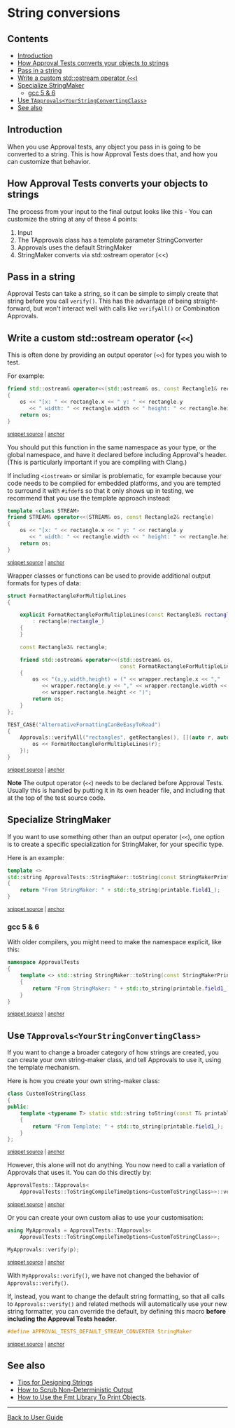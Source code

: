 <a id="top"></a>

# String conversions


<!-- toc -->
## Contents

  * [Introduction](#introduction)
  * [How Approval Tests converts your objects to strings](#how-approval-tests-converts-your-objects-to-strings)
  * [Pass in a string](#pass-in-a-string)
  * [Write a custom std::ostream operator (`<<`)](#write-a-custom-stdostream-operator-)
  * [Specialize StringMaker](#specialize-stringmaker)
    * [gcc 5 & 6](#gcc-5--6)
  * [Use `TApprovals<YourStringConvertingClass>`](#use-tapprovalsyourstringconvertingclass)
  * [See also](#see-also)<!-- endToc -->

## Introduction

When you use Approval tests, any object you pass in is going to be converted to a string. This is how Approval Tests does that, and how you can customize that behavior.

## How Approval Tests converts your objects to strings

The process from your input to the final output looks like this - You can customize the string at any of these 4 points:

1. Input
1. The TApprovals class has a template parameter StringConverter
1. Approvals uses the default StringMaker
1. StringMaker converts via std::ostream operator (<<)

## Pass in a string

Approval Tests can take a string, so it can be simple to simply create that string before you call `verify()`.
This has the advantage of being straight-forward, but won't interact well with calls like `verifyAll()` or Combination Approvals.

## Write a custom std::ostream operator (`<<`)

This is often done by providing an output operator (`<<`) for types you wish to test.

For example:

<!-- snippet: to_string_standard_example -->
<a id='snippet-to_string_standard_example'></a>
```cpp
friend std::ostream& operator<<(std::ostream& os, const Rectangle1& rectangle)
{
    os << "[x: " << rectangle.x << " y: " << rectangle.y
       << " width: " << rectangle.width << " height: " << rectangle.height << "]";
    return os;
}
```
<sup><a href='/tests/DocTest_Tests/docs/ToStringExample.cpp#L13-L20' title='Snippet source file'>snippet source</a> | <a href='#snippet-to_string_standard_example' title='Start of snippet'>anchor</a></sup>
<!-- endSnippet -->

You should put this function in the same namespace as your type, or the global namespace, and have it declared before including Approval's header. (This is particularly important if you are compiling with Clang.)

If including `<iostream>` or similar is problematic, for example because your code needs to be compiled for embedded platforms, and you are tempted to surround it with `#ifdef`s so that it only shows up in testing, we recommend that you use the template approach instead:

<!-- snippet: to_string_template_example -->
<a id='snippet-to_string_template_example'></a>
```cpp
template <class STREAM>
friend STREAM& operator<<(STREAM& os, const Rectangle2& rectangle)
{
    os << "[x: " << rectangle.x << " y: " << rectangle.y
       << " width: " << rectangle.width << " height: " << rectangle.height << "]";
    return os;
}
```
<sup><a href='/tests/DocTest_Tests/docs/ToStringTemplateExample.cpp#L15-L23' title='Snippet source file'>snippet source</a> | <a href='#snippet-to_string_template_example' title='Start of snippet'>anchor</a></sup>
<!-- endSnippet -->

Wrapper classes or functions can be used to provide additional output formats for types of data:

<!-- snippet: to_string_wrapper_example -->
<a id='snippet-to_string_wrapper_example'></a>
```cpp
struct FormatRectangleForMultipleLines
{

    explicit FormatRectangleForMultipleLines(const Rectangle3& rectangle_)
        : rectangle(rectangle_)
    {
    }

    const Rectangle3& rectangle;

    friend std::ostream& operator<<(std::ostream& os,
                                    const FormatRectangleForMultipleLines& wrapper)
    {
        os << "(x,y,width,height) = (" << wrapper.rectangle.x << ","
           << wrapper.rectangle.y << "," << wrapper.rectangle.width << ","
           << wrapper.rectangle.height << ")";
        return os;
    }
};

TEST_CASE("AlternativeFormattingCanBeEasyToRead")
{
    Approvals::verifyAll("rectangles", getRectangles(), [](auto r, auto& os) {
        os << FormatRectangleForMultipleLines(r);
    });
}
```
<sup><a href='/tests/DocTest_Tests/docs/ToStringWrapperExample.cpp#L37-L64' title='Snippet source file'>snippet source</a> | <a href='#snippet-to_string_wrapper_example' title='Start of snippet'>anchor</a></sup>
<!-- endSnippet -->

**Note** The output operator (`<<`) needs to be declared before Approval Tests. Usually this is handled by putting it in its own header file, and including that at the top of the test source code.

## Specialize StringMaker

If you want to use something other than an output operator (`<<`), one option is to create a specific specialization for StringMaker, for your specific type.

Here is an example:

<!-- snippet: customising_to_string_with_string_maker_specialization -->
<a id='snippet-customising_to_string_with_string_maker_specialization'></a>
```cpp
template <>
std::string ApprovalTests::StringMaker::toString(const StringMakerPrintable& printable)
{
    return "From StringMaker: " + std::to_string(printable.field1_);
}
```
<sup><a href='/tests/DocTest_Tests/CustomizingToStringTests.cpp#L49-L55' title='Snippet source file'>snippet source</a> | <a href='#snippet-customising_to_string_with_string_maker_specialization' title='Start of snippet'>anchor</a></sup>
<!-- endSnippet -->

### gcc 5 & 6

With older compilers, you might need to make the namespace explicit, like this:

<!-- snippet: customising_to_string_with_string_maker_specialization_gcc5_and_6 -->
<a id='snippet-customising_to_string_with_string_maker_specialization_gcc5_and_6'></a>
```cpp
namespace ApprovalTests
{
    template <> std::string StringMaker::toString(const StringMakerPrintable& printable)
    {
        return "From StringMaker: " + std::to_string(printable.field1_);
    }
}
```
<sup><a href='/tests/DocTest_Tests/CustomizingToStringTests.cpp#L39-L47' title='Snippet source file'>snippet source</a> | <a href='#snippet-customising_to_string_with_string_maker_specialization_gcc5_and_6' title='Start of snippet'>anchor</a></sup>
<!-- endSnippet -->

## Use `TApprovals<YourStringConvertingClass>`

If you want to change a broader category of how strings are created, you can create your own string-maker class,
and tell Approvals to use it, using the template mechanism.

Here is how you create your own string-maker class:

<!-- snippet: customising_to_string_with_custom_to_string_class -->
<a id='snippet-customising_to_string_with_custom_to_string_class'></a>
```cpp
class CustomToStringClass
{
public:
    template <typename T> static std::string toString(const T& printable)
    {
        return "From Template: " + std::to_string(printable.field1_);
    }
};
```
<sup><a href='/tests/DocTest_Tests/CustomizingToStringTests.cpp#L81-L90' title='Snippet source file'>snippet source</a> | <a href='#snippet-customising_to_string_with_custom_to_string_class' title='Start of snippet'>anchor</a></sup>
<!-- endSnippet -->

However, this alone will not do anything. You now need to call a variation of Approvals that uses it.
You can do this directly by:

<!-- snippet: customising_to_string_with_custom_to_string_class_usage1 -->
<a id='snippet-customising_to_string_with_custom_to_string_class_usage1'></a>
```cpp
ApprovalTests::TApprovals<
    ApprovalTests::ToStringCompileTimeOptions<CustomToStringClass>>::verify(p);
```
<sup><a href='/tests/DocTest_Tests/CustomizingToStringTests.cpp#L97-L100' title='Snippet source file'>snippet source</a> | <a href='#snippet-customising_to_string_with_custom_to_string_class_usage1' title='Start of snippet'>anchor</a></sup>
<!-- endSnippet -->

Or you can create your own custom alias to use your customisation:

<!-- snippet: customising_to_string_with_custom_to_string_class_usage2 -->
<a id='snippet-customising_to_string_with_custom_to_string_class_usage2'></a>
```cpp
using MyApprovals = ApprovalTests::TApprovals<
    ApprovalTests::ToStringCompileTimeOptions<CustomToStringClass>>;

MyApprovals::verify(p);
```
<sup><a href='/tests/DocTest_Tests/CustomizingToStringTests.cpp#L109-L114' title='Snippet source file'>snippet source</a> | <a href='#snippet-customising_to_string_with_custom_to_string_class_usage2' title='Start of snippet'>anchor</a></sup>
<!-- endSnippet -->

With `MyApprovals::verify()`, we have not changed the behavior of `Approvals::verify()`.

If, instead, you want to change the default string formatting, so that all calls to `Approvals::verify()` and related methods will automatically use your new string formatter, you can override the default, by defining this macro **before including the Approval Tests header**.

<!-- snippet: customising_to_string_default_converter -->
<a id='snippet-customising_to_string_default_converter'></a>
```h
#define APPROVAL_TESTS_DEFAULT_STREAM_CONVERTER StringMaker
```
<sup><a href='/ApprovalTests/Approvals.h#L243-L245' title='Snippet source file'>snippet source</a>
| <a href='#snippet-customising_to_string_default_converter' title='Start of snippet'>anchor</a></sup>
<!-- endSnippet -->

## See also

* [Tips for Designing Strings](/doc/explanations/TipsForDesigningStrings.md#top)
* [How to Scrub Non-Deterministic Output](/doc/how_tos/ScrubNonDeterministicOutput.md#top)
* [How to Use the Fmt Library To Print Objects](/doc/how_tos/UseTheFmtLibraryToPrintObjects.md#top).



---

[Back to User Guide](/doc/README.md#top)

